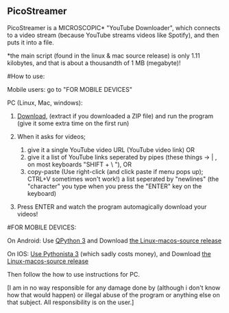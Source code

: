 ## PicoStreamer

PicoStreamer is a MICROSCOPIC* "YouTube Downloader", which connects to a video stream (because YouTube streams videos like Spotify), and then puts it into a file.

*the main script (found in the linux & mac source release) is only 1.11 kilobytes, and that is about a thousandth of 1 MB (megabyte)!


#How to use:

Mobile users: go to "FOR MOBILE DEVICES"


PC (Linux, Mac, windows):

1. [Download](https://github.com/CenTdemeern1/picostreamer/releases/), (extract if you downloaded a ZIP file) and run the program (give it some extra time on the first run)

2. When it asks for videos;
	1. give it a single YouTube video URL (YouTube video link)
	OR
	2. give it a list of YouTube links seperated by pipes (these things -> | , on most keyboards "SHIFT + \ "),
	OR
	3. copy-paste (Use right-click (and click paste if menu pops up); CTRL+V sometimes won't work!) a list seperated by "newlines" (the "character" you type when you press the "ENTER" key on the keyboard)

3. Press ENTER and watch the program automagically download your videos!


#FOR MOBILE DEVICES:

On Android: Use [QPython 3](https://play.google.com/store/apps/details?id=org.qpython.qpy3) and Download [the Linux-macos-source release](https://github.com/CenTdemeern1/picostreamer/releases/)

On IOS: [Use Pythonista 3](https://itunes.apple.com/us/app/pythonista-3/id1085978097?ls=1&mt=8) (which sadly costs money), and Download [the Linux-macos-source release](https://github.com/CenTdemeern1/picostreamer/releases/)

Then follow the how to use instructions for PC.




[I am in no way responsible for any damage done by (although i don't know how that would happen) or illegal abuse of the program or anything else on that subject.
All responsibility is on the user.]
